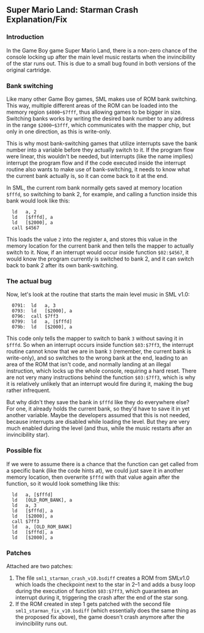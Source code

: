 ## Super Mario Land: Starman Crash Explanation/Fix

### Introduction
In the Game Boy game Super Mario Land, there is a non-zero chance of
the console locking up after the main level music restarts when the
invincibility of the star runs out. This is due to a small bug found
in both versions of the original cartridge.

### Bank switching
Like many other Game Boy games, SML makes use of ROM bank switching.
This way, multiple different areas of the ROM can be loaded into the
memory region `$4000`–`$7fff`, thus allowing games to be bigger in size.
Switching banks works by writing the desired bank number to any address
in the range `$2000`–`$3fff`, which communicates with the mapper chip,
but only in one direction, as this is write-only.

This is why most bank-switching games that utilize interrupts save the bank number
into a variable before they actually switch to it.
If the program flow were linear, this wouldn't be needed, but interrupts
(like the name implies) interrupt the program flow and if the code executed
inside the interrupt routine also wants to make use of bank-switching, it
needs to know what the current bank actually is, so it can come back to it at the end.

In SML, the current rom bank normally gets saved at memory location `$fffd`, so
switching to bank 2, for example, and calling a function inside this bank would look like this:
```
  ld   a, 2
  ld   [$fffd], a
  ld   [$2000], a
  call $4567
```
This loads the value `2` into the register `A`, and stores this value
in the memory location for the current bank and then tells the mapper to actually switch to it.
Now, if an interrupt would occur inside function `$02:$4567`, it would know the program
currently is switched to bank 2, and it can switch back to bank 2 after its own
bank-switching.

### The actual bug
Now, let's look at the routine that starts the main level music in SML v1.0:
```
  0791:  ld   a, 3
  0793:  ld   [$2000], a
  0796:  call $7ff3
  0799:  ld   a, [$fffd]
  079b:  ld   [$2000], a
```
This code only tells the mapper to switch to bank `3` without saving it in `$fffd`.
So when an interrupt occurs inside function `$03:$7ff3`, the interrupt routine
cannot know that we are in bank `3` (remember, the current bank is write-only),
and so switches to the wrong bank at the end, leading to an area of the ROM that
isn't code, and normally landing at an illegal instruction, which locks up the
whole console, requiring a hard reset. There are not very many instructions behind
the function `$03:$7ff3`, which is why it is relatively unlikely that an interrupt
would fire during it, making the bug rather infrequent.

But why didn't they save the bank in `$fffd` like they do everywhere else?
For one, it already holds the current bank, so they'd have to
save it in yet another variable.
Maybe the developers assumed that this is not needed, because interrupts are disabled
while loading the level. But they are very much enabled during the level
(and thus, while the music restarts after an invincibility star).

### Possible fix
If we were to assume there is a chance
that the function can get called from a specific bank (like the code hints at),
we could just save it in another memory location, then overwrite `$fffd` with
that value again after the function, so it would look something like this:
```
  ld   a, [$fffd]
  ld   [OLD_ROM_BANK], a
  ld   a, 3
  ld   [$fffd], a
  ld   [$2000], a
  call $7ff3
  ld   a, [OLD_ROM_BANK]
  ld   [$fffd], a
  ld   [$2000], a
```

### Patches

Attached are two patches:
1. The file `sml1_starman_crash_v10.bsdiff` creates a ROM from SMLv1.0 which loads the checkpoint next to the star in 2–1 and adds a busy loop during the execution of function `$03:$7ff3`, which guarantees an interrupt during it, triggering the crash after the end of the star song.
2. If the ROM created in step 1 gets patched with the second file `sml1_starman_fix_v10.bsdiff` (which essentially does the same thing as the proposed fix above), the game doesn't crash anymore after the invincibility runs out.
